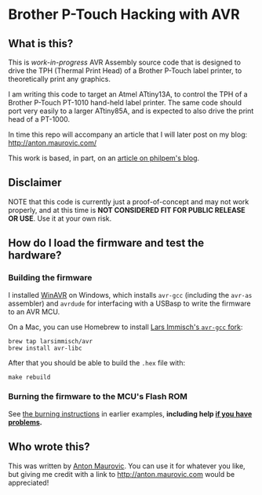# Brother P-Touch Hacking with AVR


## What is this?

This is *work-in-progress* AVR Assembly source code that is designed to drive the
TPH (Thermal Print Head) of a Brother P-Touch label printer, to theoretically print
any graphics.

I am writing this code to target an Atmel ATtiny13A, to control the TPH of a
Brother P-Touch PT-1010 hand-held label printer. The same code should port very
easily to a larger ATtiny85A, and is expected to also drive the print head of
a PT-1000.

In time this repo will accompany an article that I will later post on my blog:
<http://anton.maurovic.com/>

This work is based, in part, on an
[article on philpem's blog](http://blog.philpem.me.uk/?p=171).



## Disclaimer

NOTE that this code is currently just a proof-of-concept and may not work properly,
and at this time is **NOT CONSIDERED FIT FOR PUBLIC RELEASE OR USE**. Use it at
your own risk.




## How do I load the firmware and test the hardware?

### Building the firmware

I installed [WinAVR](http://winavr.sourceforge.net/download.html) on Windows, which installs
`avr-gcc` (including the `avr-as` assembler) and `avrdude` for interfacing with a USBasp
to write the firmware to an AVR MCU.

On a Mac, you can use Homebrew to install [Lars Immisch's `avr-gcc` fork](https://github.com/larsimmisch/homebrew-avr):

    brew tap larsimmisch/avr
    brew install avr-libc

After that you should be able to build the `.hex` file with:

    make rebuild


### Burning the firmware to the MCU's Flash ROM

See [the burning instructions](https://github.com/algofoogle/tests/tree/master/avr/05#how-do-i-load-the-firmware-and-test-the-hardware)
in earlier examples, **including help
[if you have problems](https://github.com/algofoogle/tests/tree/master/avr/05#if-you-have-problems-burning-the-firmware).**



## Who wrote this?

This was written by [Anton Maurovic](http://anton.maurovic.com). You can use it
for whatever you like, but giving me credit with a link to <http://anton.maurovic.com>
would be appreciated!
